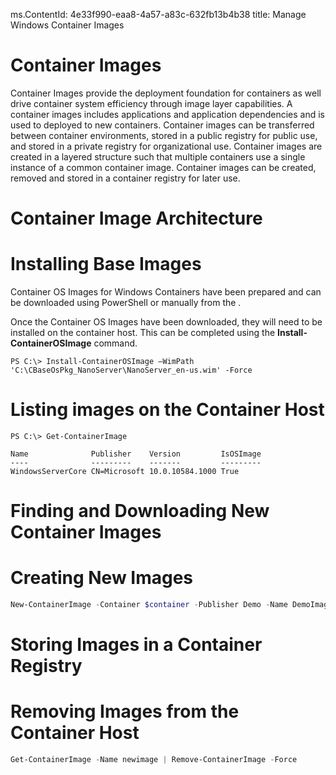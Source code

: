 ms.ContentId: 4e33f990-eaa8-4a57-a83c-632fb13b4b38
title: Manage Windows Container Images

# Container Images

Container Images provide the deployment foundation for containers as well drive container system efficiency through image layer capabilities. A container images includes applications and application dependencies and is used to deployed to new containers. Container images can be transferred between container environments, stored in a public registry for public use, and stored in a private registry for organizational use. Container images are created in a layered structure such that multiple containers use a single instance of a common container image. Container images can be created, removed and stored in a container registry for later use.

# Container Image Architecture

# Installing Base Images

Container OS Images for Windows Containers have been prepared and can be downloaded using PowerShell or manually from the <!-- insert download location -->.

Once the Container OS Images have been downloaded, they will need to be installed on the container host. This can be completed using the **Install-ContainerOSImage** command.

```powerhsell
PS C:\> Install-ContainerOSImage –WimPath 'C:\CBaseOsPkg_NanoServer\NanoServer_en-us.wim' -Force
```
# Listing images on the Container Host

```powerhsell
PS C:\> Get-ContainerImage

Name              Publisher    Version         IsOSImage
----              ---------    -------         ---------
WindowsServerCore CN=Microsoft 10.0.10584.1000 True
```
# Finding and Downloading New Container Images

<!-- Insert OneGet Deatils - meeting on 10/30 for details. -->

# Creating New Images

```powershell
New-ContainerImage -Container $container -Publisher Demo -Name DemoImage -Version 1.0
```

# Storing Images in a Container Registry

<!-- Can we do this with PowerShell at TP4 -->

# Removing Images from the Container Host

```powershell
Get-ContainerImage -Name newimage | Remove-ContainerImage -Force
```
